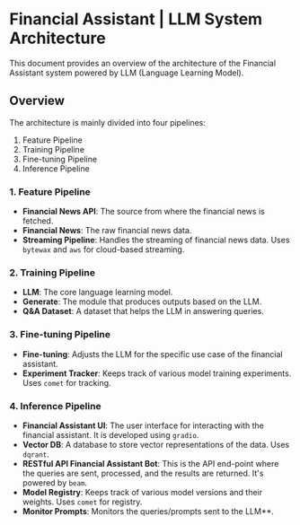 # Financial Assistant | LLM System Architecture

This document provides an overview of the architecture of the Financial Assistant system powered by LLM (Language Learning Model).

## Overview
The architecture is mainly divided into four pipelines:
1. Feature Pipeline
2. Training Pipeline
3. Fine-tuning Pipeline
4. Inference Pipeline

### 1. Feature Pipeline
- **Financial News API**: The source from where the financial news is fetched.
- **Financial News**: The raw financial news data.
- **Streaming Pipeline**: Handles the streaming of financial news data. Uses `bytewax` and `aws` for cloud-based streaming.

### 2. Training Pipeline
- **LLM**: The core language learning model.
- **Generate**: The module that produces outputs based on the LLM.
- **Q&A Dataset**: A dataset that helps the LLM in answering queries.

### 3. Fine-tuning Pipeline
- **Fine-tuning**: Adjusts the LLM for the specific use case of the financial assistant.
- **Experiment Tracker**: Keeps track of various model training experiments. Uses `comet` for tracking.

### 4. Inference Pipeline
- **Financial Assistant UI**: The user interface for interacting with the financial assistant. It is developed using `gradio`.
- **Vector DB**: A database to store vector representations of the data. Uses `dqrant`.
- **RESTful API Financial Assistant Bot**: This is the API end-point where the queries are sent, processed, and the results are returned. It's powered by `beam`.
- **Model Registry**: Keeps track of various model versions and their weights. Uses `comet` for registry.
- **Monitor Prompts**: Monitors the queries/prompts sent to the LLM**.

